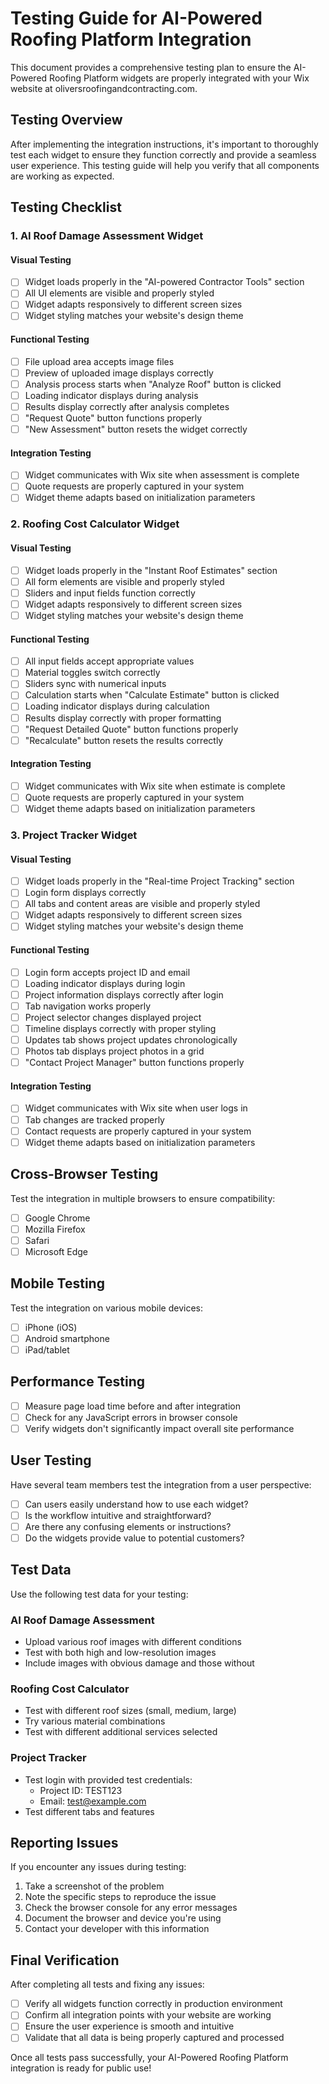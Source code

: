 # Testing Guide for AI-Powered Roofing Platform Integration

This document provides a comprehensive testing plan to ensure the AI-Powered Roofing Platform widgets are properly integrated with your Wix website at oliversroofingandcontracting.com.

## Testing Overview

After implementing the integration instructions, it's important to thoroughly test each widget to ensure they function correctly and provide a seamless user experience. This testing guide will help you verify that all components are working as expected.

## Testing Checklist

### 1. AI Roof Damage Assessment Widget

#### Visual Testing
- [ ] Widget loads properly in the "AI-powered Contractor Tools" section
- [ ] All UI elements are visible and properly styled
- [ ] Widget adapts responsively to different screen sizes
- [ ] Widget styling matches your website's design theme

#### Functional Testing
- [ ] File upload area accepts image files
- [ ] Preview of uploaded image displays correctly
- [ ] Analysis process starts when "Analyze Roof" button is clicked
- [ ] Loading indicator displays during analysis
- [ ] Results display correctly after analysis completes
- [ ] "Request Quote" button functions properly
- [ ] "New Assessment" button resets the widget correctly

#### Integration Testing
- [ ] Widget communicates with Wix site when assessment is complete
- [ ] Quote requests are properly captured in your system
- [ ] Widget theme adapts based on initialization parameters

### 2. Roofing Cost Calculator Widget

#### Visual Testing
- [ ] Widget loads properly in the "Instant Roof Estimates" section
- [ ] All form elements are visible and properly styled
- [ ] Sliders and input fields function correctly
- [ ] Widget adapts responsively to different screen sizes
- [ ] Widget styling matches your website's design theme

#### Functional Testing
- [ ] All input fields accept appropriate values
- [ ] Material toggles switch correctly
- [ ] Sliders sync with numerical inputs
- [ ] Calculation starts when "Calculate Estimate" button is clicked
- [ ] Loading indicator displays during calculation
- [ ] Results display correctly with proper formatting
- [ ] "Request Detailed Quote" button functions properly
- [ ] "Recalculate" button resets the results correctly

#### Integration Testing
- [ ] Widget communicates with Wix site when estimate is complete
- [ ] Quote requests are properly captured in your system
- [ ] Widget theme adapts based on initialization parameters

### 3. Project Tracker Widget

#### Visual Testing
- [ ] Widget loads properly in the "Real-time Project Tracking" section
- [ ] Login form displays correctly
- [ ] All tabs and content areas are visible and properly styled
- [ ] Widget adapts responsively to different screen sizes
- [ ] Widget styling matches your website's design theme

#### Functional Testing
- [ ] Login form accepts project ID and email
- [ ] Loading indicator displays during login
- [ ] Project information displays correctly after login
- [ ] Tab navigation works properly
- [ ] Project selector changes displayed project
- [ ] Timeline displays correctly with proper styling
- [ ] Updates tab shows project updates chronologically
- [ ] Photos tab displays project photos in a grid
- [ ] "Contact Project Manager" button functions properly

#### Integration Testing
- [ ] Widget communicates with Wix site when user logs in
- [ ] Tab changes are tracked properly
- [ ] Contact requests are properly captured in your system
- [ ] Widget theme adapts based on initialization parameters

## Cross-Browser Testing

Test the integration in multiple browsers to ensure compatibility:
- [ ] Google Chrome
- [ ] Mozilla Firefox
- [ ] Safari
- [ ] Microsoft Edge

## Mobile Testing

Test the integration on various mobile devices:
- [ ] iPhone (iOS)
- [ ] Android smartphone
- [ ] iPad/tablet

## Performance Testing

- [ ] Measure page load time before and after integration
- [ ] Check for any JavaScript errors in browser console
- [ ] Verify widgets don't significantly impact overall site performance

## User Testing

Have several team members test the integration from a user perspective:
- [ ] Can users easily understand how to use each widget?
- [ ] Is the workflow intuitive and straightforward?
- [ ] Are there any confusing elements or instructions?
- [ ] Do the widgets provide value to potential customers?

## Test Data

Use the following test data for your testing:

### AI Roof Damage Assessment
- Upload various roof images with different conditions
- Test with both high and low-resolution images
- Include images with obvious damage and those without

### Roofing Cost Calculator
- Test with different roof sizes (small, medium, large)
- Try various material combinations
- Test with different additional services selected

### Project Tracker
- Test login with provided test credentials:
  - Project ID: TEST123
  - Email: test@example.com
- Test different tabs and features

## Reporting Issues

If you encounter any issues during testing:
1. Take a screenshot of the problem
2. Note the specific steps to reproduce the issue
3. Check the browser console for any error messages
4. Document the browser and device you're using
5. Contact your developer with this information

## Final Verification

After completing all tests and fixing any issues:
- [ ] Verify all widgets function correctly in production environment
- [ ] Confirm all integration points with your website are working
- [ ] Ensure the user experience is smooth and intuitive
- [ ] Validate that all data is being properly captured and processed

Once all tests pass successfully, your AI-Powered Roofing Platform integration is ready for public use!
